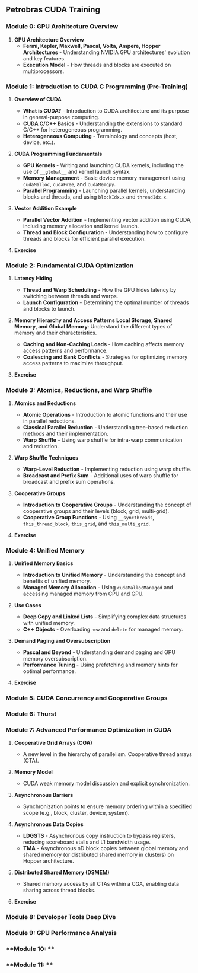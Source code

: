 ## Petrobras CUDA Training

### **Module 0: GPU Architecture Overview**
1. **GPU Architecture Overview**
   - **Fermi, Kepler, Maxwell, Pascal, Volta, Ampere, Hopper Architectures** - Understanding NVIDIA GPU architectures' evolution and key features.
   - **Execution Model** - How threads and blocks are executed on multiprocessors.
     
### **Module 1: Introduction to CUDA C Programming (Pre-Training)**
1. **Overview of CUDA**
   - **What is CUDA?** - Introduction to CUDA architecture and its purpose in general-purpose computing.
   - **CUDA C/C++ Basics** - Understanding the extensions to standard C/C++ for heterogeneous programming.
   - **Heterogeneous Computing** - Terminology and concepts (host, device, etc.).

2. **CUDA Programming Fundamentals**
   - **GPU Kernels** - Writing and launching CUDA kernels, including the use of `__global__` and kernel launch syntax.
   - **Memory Management** - Basic device memory management using `cudaMalloc`, `cudaFree`, and `cudaMemcpy`.
   - **Parallel Programming** - Launching parallel kernels, understanding blocks and threads, and using `blockIdx.x` and `threadIdx.x`.

3. **Vector Addition Example**
   - **Parallel Vector Addition** - Implementing vector addition using CUDA, including memory allocation and kernel launch.
   - **Thread and Block Configuration** - Understanding how to configure threads and blocks for efficient parallel execution.

4. **Exercise**

### **Module 2: Fundamental CUDA Optimization**

1. **Latency Hiding**
   - **Thread and Warp Scheduling** - How the GPU hides latency by switching between threads and warps.
   - **Launch Configuration** - Determining the optimal number of threads and blocks to launch.

2. **Memory Hierarchy and Access Patterns**
   **Local Storage, Shared Memory, and Global Memory**: Understand the different types of memory and their characteristics.
   - **Caching and Non-Caching Loads** - How caching affects memory access patterns and performance.
   - **Coalescing and Bank Conflicts** - Strategies for optimizing memory access patterns to maximize throughput.

3. **Exercise**   
   
### **Module 3: Atomics, Reductions, and Warp Shuffle**
1. **Atomics and Reductions**
   - **Atomic Operations** - Introduction to atomic functions and their use in parallel reductions.
   - **Classical Parallel Reduction** - Understanding tree-based reduction methods and their implementation.
   - **Warp Shuffle** - Using warp shuffle for intra-warp communication and reduction.

2. **Warp Shuffle Techniques**
   - **Warp-Level Reduction** - Implementing reduction using warp shuffle.
   - **Broadcast and Prefix Sum** - Additional uses of warp shuffle for broadcast and prefix sum operations.

3. **Cooperative Groups**
   - **Introduction to Cooperative Groups** - Understanding the concept of cooperative groups and their levels (block, grid, multi-grid).
   - **Cooperative Group Functions** - Using `__syncthreads`, `this_thread_block`, `this_grid`, and `this_multi_grid`.

4. **Exercise**

### **Module 4: Unified Memory**
1. **Unified Memory Basics**
   - **Introduction to Unified Memory** - Understanding the concept and benefits of unified memory.
   - **Managed Memory Allocation** - Using `cudaMallocManaged` and accessing managed memory from CPU and GPU.

2. **Use Cases**
   - **Deep Copy and Linked Lists** - Simplifying complex data structures with unified memory.
   - **C++ Objects** - Overloading `new` and `delete` for managed memory.

3. **Demand Paging and Oversubscription**
   - **Pascal and Beyond** - Understanding demand paging and GPU memory oversubscription.
   - **Performance Tuning** - Using prefetching and memory hints for optimal performance.

4. **Exercise**
   
### **Module 5: CUDA Concurrency and Cooperative Groups**

### **Module 6: Thurst**

### **Module 7: Advanced Performance Optimization in CUDA**
1. **Cooperative Grid Arrays (CGA)**
   - A new level in the hierarchy of parallelism. Cooperative thread arrays (CTA).

3. **Memory Model**
   - CUDA weak memory model discussion and explicit synchronization.
     
5. **Asynchronous Barriers**
   - Synchronization points to ensure memory ordering within a specified scope (e.g., block, cluster, device, system).
     
7. **Asynchronous Data Copies**
   - **LDGSTS** - Asynchronous copy instruction to bypass registers, reducing scoreboard stalls and L1 bandwidth usage.
   - **TMA** - Asynchronous nD block copies between global memory and shared memory (or distributed shared memory in clusters) on Hopper architecture.
     
9. **Distributed Shared Memory (DSMEM)**
   - Shared memory access by all CTAs within a CGA, enabling data sharing across thread blocks.
      
10. **Exercise**

### **Module 8: Developer Tools Deep Dive**

### **Module 9: GPU Performance Analysis**

### **Module 10: **

### **Module 11: **
